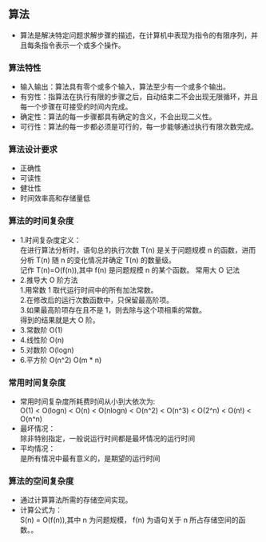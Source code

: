 ## 算法
* 算法是解决特定问题求解步骤的描述，在计算机中表现为指令的有限序列，并且每条指令表示一个或多个操作。

### 算法特性
* 输入输出：算法具有零个或多个输入，算法至少有一个或多个输出。
* 有穷性：指算法在执行有限的步骤之后，自动结束二不会出现无限循环，并且每一个步骤在可接受的时间内完成。
* 确定性：算法的每一步骤都具有确定的含义，不会出现二义性。
* 可行性：算法的每一步都必须是可行的，每一步能够通过执行有限次数完成。

### 算法设计要求
* 正确性
* 可读性
* 健壮性
* 时间效率高和存储量低

### 算法的时间复杂度
* 1.时间复杂度定义：  
  在进行算法分析时，语句总的执行次数 T(n) 是关于问题规模 n 的函数，进而分析 T(n) 随 n 的变化情况并确定 T(n) 的数量级。  
  记作 T(n)=O(f(n)),其中 f(n) 是问题规模 n 的某个函数。
  常用大 O 记法
* 2.推导大 O 阶方法  
  1.用常数 1 取代运行时间中的所有加法常数。  
  2.在修改后的运行次数函数中，只保留最高阶项。  
  3.如果最高阶项存在且不是 1，则去除与这个项相乘的常数。  
  得到的结果就是大 O 阶。
* 3.常数阶 O(1)
* 4.线性阶 O(n)
* 5.对数阶 O(logn)
* 6.平方阶 O(n^2) O(m * n)

### 常用时间复杂度
* 常用时间复杂度所耗费时间从小到大依次为:  
  O(1) < O(logn) < O(n) < O(nlogn) < O(n^2) < O(n^3) < O(2^n) < O(n!) < O(n^n)
* 最坏情况：  
  除非特别指定，一般说运行时间都是最坏情况的运行时间
* 平均情况：  
  是所有情况中最有意义的，是期望的运行时间
  
### 算法的空间复杂度
* 通过计算算法所需的存储空间实现。
* 计算公式为：  
  S(n) = O(f(n)),其中 n 为问题规模， f(n) 为语句关于 n 所占存储空间的函数。。
  
  